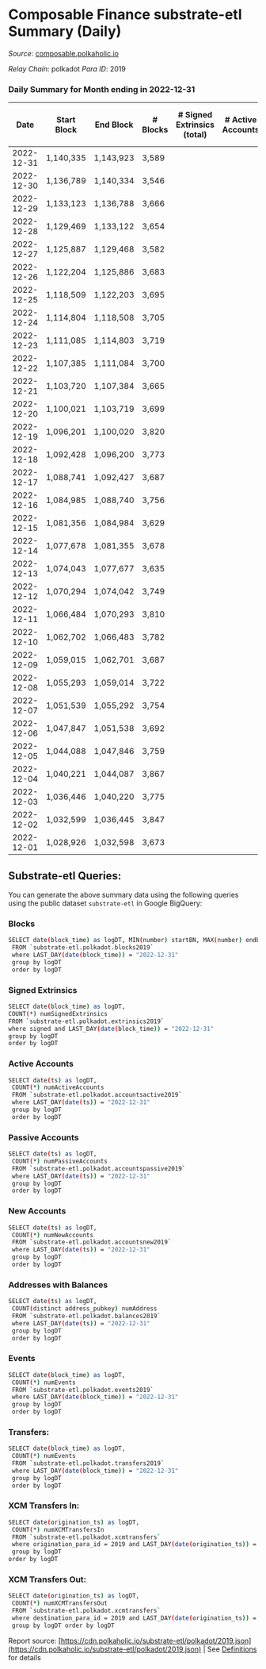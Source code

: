 # Composable Finance substrate-etl Summary (Daily)

_Source_: [composable.polkaholic.io](https://composable.polkaholic.io)

*Relay Chain*: polkadot
*Para ID*: 2019



### Daily Summary for Month ending in 2022-12-31


| Date | Start Block | End Block | # Blocks | # Signed Extrinsics (total) | # Active Accounts | # Passive | # New | # Addresses with Balances | # Events | # Transfers | # XCM Transfers In | # XCM Transfers Out | Issues | 
| ---- | ----------- | --------- | -------- | --------------------------- | ----------------- | --------- | ----- | ------------------------- | -------- | ----------- | ------------------ | ------------------- | ------ |
| 2022-12-31 | 1,140,335 | 1,143,923 | 3,589 |  |  |  |  | 7 | 7,180 |   |   |   |  |
| 2022-12-30 | 1,136,789 | 1,140,334 | 3,546 |  |  |  |  | 7 | 7,094 |   |   |   |  |
| 2022-12-29 | 1,133,123 | 1,136,788 | 3,666 |  |  |  |  | 7 | 7,334 |   |   |   |  |
| 2022-12-28 | 1,129,469 | 1,133,122 | 3,654 |  |  |  |  | 7 | 7,310 |   |   |   |  |
| 2022-12-27 | 1,125,887 | 1,129,468 | 3,582 |  |  |  |  | 7 | 7,166 |   |   |   |  |
| 2022-12-26 | 1,122,204 | 1,125,886 | 3,683 |  |  |  |  | 7 | 7,368 |   |   |   |  |
| 2022-12-25 | 1,118,509 | 1,122,203 | 3,695 |  |  |  |  | 7 | 7,392 |   |   |   |  |
| 2022-12-24 | 1,114,804 | 1,118,508 | 3,705 |  |  |  |  | 7 | 7,412 |   |   |   |  |
| 2022-12-23 | 1,111,085 | 1,114,803 | 3,719 |  |  |  |  | 7 | 7,440 |   |   |   |  |
| 2022-12-22 | 1,107,385 | 1,111,084 | 3,700 |  |  |  |  | 7 | 7,405 |   |   |   |  |
| 2022-12-21 | 1,103,720 | 1,107,384 | 3,665 |  |  |  |  | 7 | 7,332 |   |   |   |  |
| 2022-12-20 | 1,100,021 | 1,103,719 | 3,699 |  |  |  |  | 7 | 7,400 |   |   |   |  |
| 2022-12-19 | 1,096,201 | 1,100,020 | 3,820 |  |  |  |  | 7 | 7,642 |   |   |   |  |
| 2022-12-18 | 1,092,428 | 1,096,200 | 3,773 |  |  |  |  | 7 | 7,549 |   |   |   |  |
| 2022-12-17 | 1,088,741 | 1,092,427 | 3,687 |  |  |  |  | 7 | 7,376 |   |   |   |  |
| 2022-12-16 | 1,084,985 | 1,088,740 | 3,756 |  |  |  |  | 7 | 7,514 |   |   |   |  |
| 2022-12-15 | 1,081,356 | 1,084,984 | 3,629 |  |  |  |  | 7 | 7,260 |   |   |   |  |
| 2022-12-14 | 1,077,678 | 1,081,355 | 3,678 |  |  |  |  | 7 | 7,358 |   |   |   |  |
| 2022-12-13 | 1,074,043 | 1,077,677 | 3,635 |  |  |  |  | 7 | 7,272 |   |   |   |  |
| 2022-12-12 | 1,070,294 | 1,074,042 | 3,749 |  |  |  |  | 7 | 7,500 |   |   |   |  |
| 2022-12-11 | 1,066,484 | 1,070,293 | 3,810 |  |  |  |  | 7 | 7,622 |   |   |   |  |
| 2022-12-10 | 1,062,702 | 1,066,483 | 3,782 |  |  |  |  | 7 | 7,566 |   |   |   |  |
| 2022-12-09 | 1,059,015 | 1,062,701 | 3,687 |  |  |  |  | 7 | 7,376 |   |   |   |  |
| 2022-12-08 | 1,055,293 | 1,059,014 | 3,722 |  |  |  |  | 7 | 7,449 |   |   |   |  |
| 2022-12-07 | 1,051,539 | 1,055,292 | 3,754 |  |  |  |  | 7 | 7,510 |   |   |   |  |
| 2022-12-06 | 1,047,847 | 1,051,538 | 3,692 |  |  |  |  | 7 | 7,386 |   |   |   |  |
| 2022-12-05 | 1,044,088 | 1,047,846 | 3,759 |  |  |  |  | 7 | 7,520 |   |   |   |  |
| 2022-12-04 | 1,040,221 | 1,044,087 | 3,867 |  |  |  |  | 7 | 7,743 |   | 1  |   |  |
| 2022-12-03 | 1,036,446 | 1,040,220 | 3,775 |  |  |  |  | 7 | 7,552 |   |   |   |  |
| 2022-12-02 | 1,032,599 | 1,036,445 | 3,847 |  |  |  |  | 7 | 7,696 |   |   |   |  |
| 2022-12-01 | 1,028,926 | 1,032,598 | 3,673 |  |  |  |  | 7 | 7,348 |   |   |   |  |

## Substrate-etl Queries:
You can generate the above summary data using the following queries using the public dataset `substrate-etl` in Google BigQuery:

### Blocks
```bash
SELECT date(block_time) as logDT, MIN(number) startBN, MAX(number) endBN, COUNT(*) numBlocks 
 FROM `substrate-etl.polkadot.blocks2019`  
 where LAST_DAY(date(block_time)) = "2022-12-31" 
 group by logDT 
 order by logDT
```

### Signed Extrinsics
```bash
SELECT date(block_time) as logDT, 
COUNT(*) numSignedExtrinsics 
FROM `substrate-etl.polkadot.extrinsics2019`  
where signed and LAST_DAY(date(block_time)) = "2022-12-31" 
group by logDT 
order by logDT
```

### Active Accounts
```bash
SELECT date(ts) as logDT, 
 COUNT(*) numActiveAccounts 
 FROM `substrate-etl.polkadot.accountsactive2019` 
 where LAST_DAY(date(ts)) = "2022-12-31" 
 group by logDT 
 order by logDT
```

### Passive Accounts
```bash
SELECT date(ts) as logDT, 
 COUNT(*) numPassiveAccounts 
 FROM `substrate-etl.polkadot.accountspassive2019` 
 where LAST_DAY(date(ts)) = "2022-12-31" 
 group by logDT 
 order by logDT
```

### New Accounts
```bash
SELECT date(ts) as logDT, 
 COUNT(*) numNewAccounts 
 FROM `substrate-etl.polkadot.accountsnew2019` 
 where LAST_DAY(date(ts)) = "2022-12-31" 
 group by logDT
 order by logDT
```

### Addresses with Balances
```bash
SELECT date(ts) as logDT,
 COUNT(distinct address_pubkey) numAddress 
 FROM `substrate-etl.polkadot.balances2019` 
 where LAST_DAY(date(ts)) = "2022-12-31" 
 group by logDT 
 order by logDT
```

### Events
```bash
SELECT date(block_time) as logDT, 
 COUNT(*) numEvents 
 FROM `substrate-etl.polkadot.events2019` 
 where LAST_DAY(date(block_time)) = "2022-12-31" 
 group by logDT 
 order by logDT
```

### Transfers:
```bash
SELECT date(block_time) as logDT, 
 COUNT(*) numEvents 
 FROM `substrate-etl.polkadot.transfers2019` 
 where LAST_DAY(date(block_time)) = "2022-12-31" 
 group by logDT 
 order by logDT
```

### XCM Transfers In:
```bash
SELECT date(origination_ts) as logDT, 
 COUNT(*) numXCMTransfersIn 
 FROM `substrate-etl.polkadot.xcmtransfers` 
 where origination_para_id = 2019 and LAST_DAY(date(origination_ts)) = "2022-12-31" 
 group by logDT 
order by logDT
```

### XCM Transfers Out:
```bash
SELECT date(origination_ts) as logDT, 
 COUNT(*) numXCMTransfersOut 
 FROM `substrate-etl.polkadot.xcmtransfers` 
 where destination_para_id = 2019 and LAST_DAY(date(origination_ts)) = "2022-12-31" 
 group by logDT order by logDT
```


Report source: [https://cdn.polkaholic.io/substrate-etl/polkadot/2019.json](https://cdn.polkaholic.io/substrate-etl/polkadot/2019.json) | See [Definitions](/DEFINITIONS.md) for details
